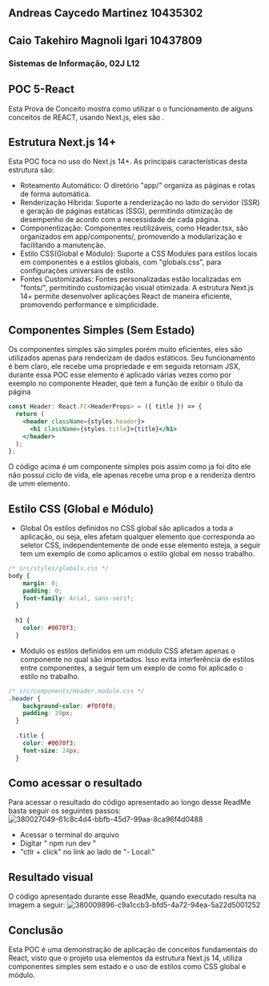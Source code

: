 ## Andreas Caycedo Martinez 10435302
## Caio Takehiro Magnoli Igari 10437809
### Sistemas de Informação, 02J L12
## POC 5-React
Esta Prova de Conceito mostra como utilizar o o funcionamento de alguns conceitos de REACT, usando Next.js, eles são .

## Estrutura Next.js 14+
Esta POC foca no uso do Next.js 14+. As principais características desta estrutura são:

- Roteamento Automático: O diretório "app/" organiza as páginas e rotas de forma automática.
- Renderização Híbrida: Suporte a renderização no lado do servidor (SSR) e geração de páginas estáticas (SSG), permitindo otimização de desempenho de acordo com a necessidade de cada página.
- Componentização: Componentes reutilizáveis, como Header.tsx, são organizados em app/components/, promovendo a modularização e facilitando a manutenção.
- Estilo CSS(Global e Módulo): Suporte a CSS Modules para estilos locais em componentes e a estilos globais, com "globals.css", para configurações universais de estilo.
- Fontes Customizadas: Fontes personalizadas estão localizadas em "fonts/", permitindo customização visual otimizada.
A estrutura Next.js 14+ permite desenvolver aplicações React de maneira eficiente, promovendo performance e simplicidade.

## Componentes Simples (Sem Estado)
Os componentes simples são simples porém muito eficientes, eles são utilizados apenas para renderizam de dados estáticos. Seu funcionamento é bem claro, ele recebe uma propriedade e em seguida retornam JSX, durante essa POC esse elemento é aplicado várias vezes como por exemplo no componente Header, que tem a função de exibir o titulo da página
```jsx
const Header: React.FC<HeaderProps> = ({ title }) => {
  return (
    <header className={styles.header}>
      <h1 className={styles.title}>{title}</h1>
    </header>
  );
};
```
O código acima é um componente simples pois assim como ja foi dito ele não possuí ciclo de vida, ele apenas recebe uma prop e a renderiza dentro de umm elemento.
## Estilo CSS (Global e Módulo)
- Global
Os estilos definidos no CSS global são aplicados a toda a aplicação, ou seja, eles afetam qualquer elemento que corresponda ao seletor CSS, independentemente de onde esse elemento esteja, a seguir tem um exemplo de como aplicamos o estilo global em nosso trabalho.
```css
/* src/styles/globals.css */
body {
    margin: 0;
    padding: 0;
    font-family: Arial, sans-serif;
  }
  
  h1 {
    color: #0070f3;
  }
```

- Módulo
os estilos definidos em um módulo CSS afetam apenas o componente no qual são importados. Isso evita interferência de estilos entre componentes, a seguir tem um exeplo de como foi aplicado o estilo no trabalho.
```css
/* src/components/Header.module.css */
.header {
    background-color: #f0f0f0;
    padding: 20px;
  }
  
  .title {
    color: #0070f3;
    font-size: 24px;
  }
```
## Como acessar o resultado
Para acessar o resultado do código apresentado ao longo desse ReadMe basta seguir os seguintes passos:
![380027049-61c8c4d4-bbfb-45d7-99aa-8ca96f4d0488](https://github.com/user-attachments/assets/79bf4e7f-0c66-4018-9cc8-7053f16bdeea)
- Acessar o terminal do arquivo
- Digitar " npm run dev "
- "ctlr + click" no link ao lado de "- Local:"


## Resultado visual 
O código apresentado durante esse ReadMe, quando executado resulta na imagem a seguir:
![380009896-c9a1ccb3-bfd5-4a72-94ea-5a22d5001252](https://github.com/user-attachments/assets/f6c49652-375c-40df-a873-0114086d2d1d)

## Conclusão 
Esta POC é uma demonstração de aplicação de conceitos fundamentais do React, visto que o projeto usa elementos da estrutura Next.js 14, utiliza componentes simples sem estado e o uso de estilos como CSS global e módulo.

